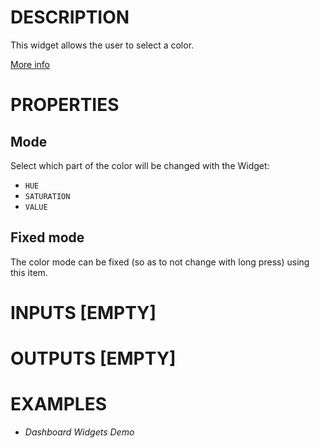# DESCRIPTION

This widget allows the user to select a color.

[More info](https://docs.lvgl.io/8.3/widgets/extra/colorwheel.html)

# PROPERTIES

## Mode

Select which part of the color will be changed with the Widget:

-   `HUE`
-   `SATURATION`
-   `VALUE`

## Fixed mode

The color mode can be fixed (so as to not change with long press) using this item.

# INPUTS [EMPTY]

# OUTPUTS [EMPTY]

# EXAMPLES

* _Dashboard Widgets Demo_
